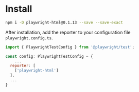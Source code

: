 # Install

```sh
npm i -D playwright-html@0.1.13 --save --save-exact
```

After installation, add the reporter to your configuration file `playwright.config.ts`.

```javascript
import { PlaywrightTestConfig } from '@playwright/test';

const config: PlaywrightTestConfig = {
    ...
  reporter: [
    ['playwright-html']
  ],
  ...
}
``` 